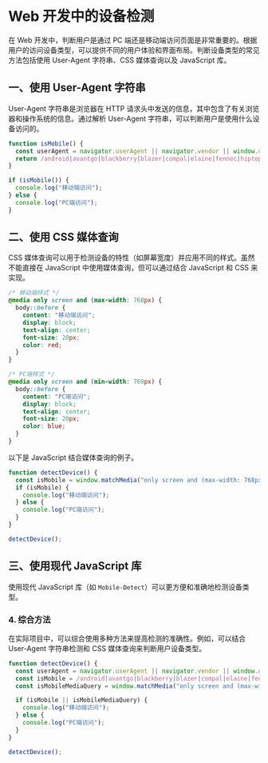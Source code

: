 # Web 开发中的设备检测

在 Web 开发中，判断用户是通过 PC 端还是移动端访问页面是非常重要的。根据用户的访问设备类型，可以提供不同的用户体验和界面布局。判断设备类型的常见方法包括使用 User-Agent 字符串、CSS 媒体查询以及 JavaScript 库。

## 一、使用 User-Agent 字符串

User-Agent 字符串是浏览器在 HTTP 请求头中发送的信息，其中包含了有关浏览器和操作系统的信息。通过解析 User-Agent 字符串，可以判断用户是使用什么设备访问的。

```javascript
function isMobile() {
  const userAgent = navigator.userAgent || navigator.vendor || window.opera;
  return /android|avantgo|blackberry|blazer|compal|elaine|fennec|hiptop|iemobile|ip(hone|od)|iris|kindle|lge|maemo|midp|mmp|mobile|netfront|nokia|opera m(ob|in)i|palm( os)?|phone|pie|plucker|pocket|psp|series(4|6)0|symbian|treo|up\.browser|up\.link|vodafone|wap|windows ce|xda|xiino/i.test(userAgent);
}

if (isMobile()) {
  console.log("移动端访问");
} else {
  console.log("PC端访问");
}
```

## 二、使用 CSS 媒体查询

CSS 媒体查询可以用于检测设备的特性（如屏幕宽度）并应用不同的样式。虽然不能直接在 JavaScript 中使用媒体查询，但可以通过结合 JavaScript 和 CSS 来实现。

```css
/* 移动端样式 */
@media only screen and (max-width: 768px) {
  body::before {
    content: "移动端访问";
    display: block;
    text-align: center;
    font-size: 20px;
    color: red;
  }
}

/* PC端样式 */
@media only screen and (min-width: 769px) {
  body::before {
    content: "PC端访问";
    display: block;
    text-align: center;
    font-size: 20px;
    color: blue;
  }
}
```

以下是 JavaScript 结合媒体查询的例子。

```javascript
function detectDevice() {
  const isMobile = window.matchMedia("only screen and (max-width: 768px)").matches;
  if (isMobile) {
    console.log("移动端访问");
  } else {
    console.log("PC端访问");
  }
}

detectDevice();
```

## 三、使用现代 JavaScript 库

使用现代 JavaScript 库（如 `Mobile-Detect`）可以更方便和准确地检测设备类型。

### 4. 综合方法

在实际项目中，可以综合使用多种方法来提高检测的准确性。例如，可以结合 User-Agent 字符串检测和 CSS 媒体查询来判断用户设备类型。

```javascript
function detectDevice() {
  const userAgent = navigator.userAgent || navigator.vendor || window.opera;
  const isMobile = /android|avantgo|blackberry|blazer|compal|elaine|fennec|hiptop|iemobile|ip(hone|od)|iris|kindle|lge|maemo|midp|mmp|mobile|netfront|nokia|opera m(ob|in)i|palm( os)?|phone|pie|plucker|pocket|psp|series(4|6)0|symbian|treo|up\.browser|up\.link|vodafone|wap|windows ce|xda|xiino/i.test(userAgent);
  const isMobileMediaQuery = window.matchMedia("only screen and (max-width: 768px)").matches;

  if (isMobile || isMobileMediaQuery) {
    console.log("移动端访问");
  } else {
    console.log("PC端访问");
  }
}

detectDevice();
```
